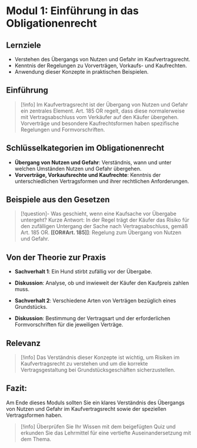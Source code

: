 # Modul 1: Einführung in das Obligationenrecht

## Lernziele
- Verstehen des Übergangs von Nutzen und Gefahr im Kaufvertragsrecht.
- Kenntnis der Regelungen zu Vorverträgen, Vorkaufs- und Kaufrechten.
- Anwendung dieser Konzepte in praktischen Beispielen.

## Einführung
>[!info] 
>Im Kaufvertragsrecht ist der Übergang von Nutzen und Gefahr ein zentrales Element. Art. 185 OR regelt, dass diese normalerweise mit Vertragsabschluss vom Verkäufer auf den Käufer übergehen. Vorverträge und besondere Kaufrechtsformen haben spezifische Regelungen und Formvorschriften.

## Schlüsselkategorien im Obligationenrecht
- **Übergang von Nutzen und Gefahr**: Verständnis, wann und unter welchen Umständen Nutzen und Gefahr übergehen.
- **Vorverträge, Vorkaufsrechte und Kaufrechte**: Kenntnis der unterschiedlichen Vertragsformen und ihrer rechtlichen Anforderungen.

## Beispiele aus den Gesetzen
>[!question]- Was geschieht, wenn eine Kaufsache vor Übergabe untergeht?
>Kurze Antwort: In der Regel trägt der Käufer das Risiko für den zufälligen Untergang der Sache nach Vertragsabschluss, gemäß Art. 185 OR.
>**[[OR#Art. 185]]**: Regelung zum Übergang von Nutzen und Gefahr.

## Von der Theorie zur Praxis
- **Sachverhalt 1**: Ein Hund stirbt zufällig vor der Übergabe. 
- **Diskussion**: Analyse, ob und inwieweit der Käufer den Kaufpreis zahlen muss.

- **Sachverhalt 2**: Verschiedene Arten von Verträgen bezüglich eines Grundstücks.
- **Diskussion**: Bestimmung der Vertragsart und der erforderlichen Formvorschriften für die jeweiligen Verträge.

## Relevanz
>[!info] 
>Das Verständnis dieser Konzepte ist wichtig, um Risiken im Kaufvertragsrecht zu verstehen und um die korrekte Vertragsgestaltung bei Grundstücksgeschäften sicherzustellen.

## Fazit:
Am Ende dieses Moduls sollten Sie ein klares Verständnis des Übergangs von Nutzen und Gefahr im Kaufvertragsrecht sowie der speziellen Vertragsformen haben.
>[!info] 
>Überprüfen Sie Ihr Wissen mit dem beigefügten Quiz und erkunden Sie das Lehrmittel für eine vertiefte Auseinandersetzung mit dem Thema.